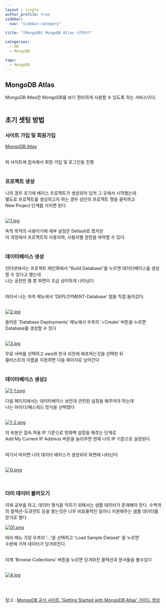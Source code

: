 ```yaml
---
layout : single
author_profile: true
sidebar: 
  nav: "sidebar-category"
  
title: "[MongoDB] MongoDB Atlas 시작하기"

categories:
  - DB
  - MongoDB

tags:
  - MongoDB
---
```


## MongoDB Atlas

MongoDB Atlas란 MongoDB를 보다 편리하게 사용할 수 있도록 하는 서비스이다.<br><br>

## 초기 셋팅 방법

### 사이트 가입 및 회원가입
[MongoDB Atlas](https://www.mongodb.com/cloud/atlas) <br><br>

위 사이트에 접속해서 회원 가입 및 로그인을 진행<br><br>

### 프로젝트 생성

나의 경우 초기에 베이스 프로젝트가 생성되어 있어 그 곳에서 시작했는데<br>
별도로 프로젝트를 생성하고자 하는 경우 상단의 프로젝트 명을 클릭하고<br>
New Project 단계를 거치면 된다<br><br>

[![1.jpg](https://i.postimg.cc/mrD1zgXp/1.jpg)](https://postimg.cc/XrRYt409)

독학 목적의 사용이기에 세부 설정은 Default로 했지만<br>
이 과정에서 프로젝트의 사용자와, 사용자별 권한을 부여할 수 있다.<br><br>

### 데이터베이스 생성

인터넷에서는 프로젝트 메인화에서 "Build Database"를 누르면  데이터베이스를 생성할 수 있다고 했는데<br>
나는 공란만 뜰 뿐 화면이 조금 상이하게 나타났다 <br><br>

따라서 나는 좌측 메뉴에서 'DEPLOYMENT-Database' 탭을 직접 들어갔다.<br><br>

[![2.jpg](https://i.postimg.cc/1zkFkZBW/2.jpg)](https://postimg.cc/B8CtFkdD)

들어온 'Database Deployments' 메뉴에서 우측의 '+Create' 버튼을 누르면 Database를 생성할 수 있다<br><br>

[![3.jpg](https://i.postimg.cc/d3TxqvcL/3.jpg)](https://postimg.cc/dZwBBb1Y)

무료 서버를 선택하고 aws와 한국 리전에 배포하는것을 선택한 뒤<br>
클러스트의 이름을 지정하면 다음 페이지로 넘어간다<br><br>

### 데이터베이스 생성2

[![1-1.png](https://i.postimg.cc/FF8KGxPZ/1-1.png)](https://postimg.cc/0rGxy71M)

다음 페이지에서는 데이터베이스 보안과 관련된 설정을 해주어야 하는데<br>
나는 아이디/패스워드 방식을 선택했다<br><br>

[![1-2.png](https://i.postimg.cc/T16TMtZM/1-2.png)](https://postimg.cc/5Ynh8S4n)

이 부분은 접속 허용 IP 기준으로 방화벽 설정을 해주는 단계로<br>
Add My Current IP Address 버튼을 눌러주면 현재 나의 IP 기준으로 설정된다<br><br>

여기서 마치면 나의 데이터 베이스가 생성되어 화면에 나타난다<br><br>

[![0.png](https://i.postimg.cc/QCySKzsv/0.png)](https://postimg.cc/sG55twMJ)

<br>

### 더미 데이터 불러오기

이제 공부를 하고, 데이터 형식을 익히기 위해서는 샘플 데이터가 존재해야 한다.
수백개의 컬렉션-도큐먼트 등을 쌓는것은 너무 비효율적인 일이니 지원해주는 샘플 데이터를 받기로 했다.

[![01.png](https://i.postimg.cc/mkfQH15N/01.png)](https://postimg.cc/62c2sqwy)

따라 메뉴 가장 우측의 '...'을 선택하고 'Load Sample Dataset' 을 누르면<br>
수분에 거쳐 데이터가 당겨와진다.<br><br> 

이제 'Browse Collections' 버튼을 누르면 당겨와진 콜렉션과 문서들을 볼수있다<br> <br> 

[![4.jpg](https://i.postimg.cc/W3fyL8tp/4.jpg)](https://postimg.cc/WFg80MMx)

<br> <br> 

참고 : [MongoDB 공식 사이트 'Getting Started with MongoDB Atlas' 가이드 영상](https://learn.mongodb.com/courses/getting-started-with-mongodb-atlas)
